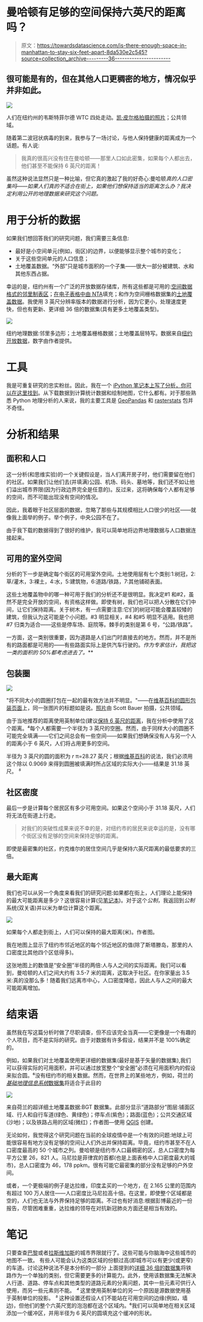 # 曼哈顿有足够的空间保持六英尺的距离吗？

> 原文：<https://towardsdatascience.com/is-there-enough-space-in-manhattan-to-stay-six-feet-apart-8da530e2c545?source=collection_archive---------36----------------------->

## 很可能是有的，但在其他人口更稠密的地方，情况似乎并非如此。

![](img/ad5d4662d22c242fd63ffdf56b620a11.png)

人们在纽约州的韦斯特菲尔德 WTC 四处走动。[凯·皮尔格拍摄的照片](https://www.flickr.com/photos/kaipilger/34990290781/)；公共领域。

随着第二波冠状病毒的到来，我参与了一场讨论，与他人保持健康的距离成为一个话题。有人说:

> 我真的很高兴没有住在曼哈顿——那里人口如此密集，如果每个人都出去，他们甚至不能保持 6 英尺的距离！

虽然这种说法显然只是一种比喻，但它真的激起了我的好奇心:曼哈顿*真的人口密集吗——如果人们真的不适合在街上，如果他们想保持适当的距离怎么办？我决定利用公开的地理数据来研究这个问题。*

# 用于分析的数据

如果我们想回答我们的研究问题，我们需要三条信息:

*   最好是小空间单元(例如，街区)的边界，以便能够显示整个城市的变化；
*   关于这些空间单元的人口信息；
*   土地覆盖数据。“外部”只是城市面积的一个子集——很大一部分被建筑、水和其他东西占据。

幸运的是，纽约州有一个广泛的开放数据存储库，所有这些都是可用的:[空间数据格式的邻里制表区](https://data.cityofnewyork.us/City-Government/Neighborhood-Tabulation-Areas-NTA-/cpf4-rkhq)；[在电子表格中由 NTA](https://data.cityofnewyork.us/City-Government/New-York-City-Population-By-Neighborhood-Tabulatio/swpk-hqdp)填充；和作为空间栅格数据集的[土地覆盖数据](https://data.cityofnewyork.us/Environment/Landcover-Raster-Data-2010-3ft-Resolution/9auy-76zt)。我使用 3 英尺分辨率版本的数据进行分析，因为它更小，处理速度更快，但也有更新、更详细 36 倍的数据集(具有更多土地覆盖类型)。

![](img/26afb2b13ae6b795f7d46e68d1705f47.png)

纽约地理数据:邻里多边形；土地覆盖栅格数据；土地覆盖层特写。数据来自[纽约开放数据](http://data.cityofnewyork.us/)，数字由作者提供。

# 工具

我是可重复研究的忠实粉丝。因此，我在一个 [iPython 笔记本上写了分析，你可以在这里找到](https://gist.github.com/andrashann/3ff77487786de4fe8eeb45b3839b5a49#file-new_york_distancing_space-ipynb)。从下载数据到计算统计数据和绘制地图，它什么都有。对于那些熟悉 Python 地理分析的人来说，我的主要工具是 [GeoPandas](https://geopandas.readthedocs.io/) 和 [rasterstats](https://pythonhosted.org/rasterstats/) 包并不奇怪。

# 分析和结果

## 面积和人口

这一分析(和思维实验)的一个关键假设是，当人们离开房子时，他们需要留在他们的社区。如果我们让他们去(并填满)公园、机场、码头、墓地等，我们还不如让他们溢出城市界限(因为行政边界完全是任意的)。反过来，这将确保每个人都有足够的空间，而不可能出现没有空间的情况。

因此，我着眼于社区层面的数据，忽略了那些与其规模相比人口很少的社区——就像我上面举的例子。举个例子，中央公园不在了。

由于我下载的数据得到了很好的维护，我可以简单地将边界地理数据与人口数据连接起来。

## 可用的室外空间

分析的下一步是确定每个街区的可用室外空间。土地使用层有七个类别:1:树冠，2:草/灌木，3:裸土，4:水，5:建筑物，6:道路/铁路，7:其他铺砌表面。

这些土地覆盖物中的哪一种可用于我们的分析还不是很明显。我决定#1 和#2，虽然不是完全开放的空间，有资格这样做。即使有树，我们也可以把人分散在它们中间，让它们保持距离。关于树木，有一点需要注意:它们的树冠可能会覆盖较矮的建筑，但我认为这可能是个小问题。#3 明显相关，#4 和#5 明显不适用。我也把#7 归类为适合——这些是停车场、庭院等。棘手的类别是第 6 号，“公路/铁路”。

一方面，这一类别很重要，因为道路是人们出门时直接去的地方。然而，并不是所有的路面都是可用的——有些路面实际上是供汽车行驶的。*作为专家估计，我把这一类的面积的 50%都考虑进去了。***

## 包装圈

![](img/bb195cea76b9da80c498235d0e409668.png)

"将不同大小的圆圈打包在一起的最有效方法并不明显。"——在[维基百科的圆形包装页面](https://en.wikipedia.org/w/index.php?title=Circle_packing&oldid=973871517)上，同一张图片的标题如是说。[照片](https://commons.wikimedia.org/wiki/File:Citrus_fruits.jpg)由 Scott Bauer 拍摄，公共领域。

由于当地推荐的距离使用英制单位(建议[保持 6 英尺的距离](https://www.nytimes.com/2020/04/14/health/coronavirus-six-feet.html)，我在分析中使用了这个距离。⁴每个人都需要一个半径为 3 英尺的空圈。然而，由于同样大小的圆圈不可能完全填满——它们之间总会有一些空间——如果我们想确保没有人与另一个人的距离小于 6 英尺，人们将占用更多的空间。

半径为 3 英尺的圆的面积为 *r* π=28.27 英尺；根据[维基百科](https://en.wikipedia.org/w/index.php?title=Circle_packing&oldid=973871517)的说法，我们必须用这个除以 0.9069 来得到圆圈被填满时所占区域的实际大小——结果是 31.18 英尺。 *⁵*

## 社区密度

最后一步是计算每个居民区有多少可用空间。如果这个空间小于 31.18 英尺，人们将无法在街道上行走。

> 对我们的突破性成果来说不幸的是，对纽约市的居民来说幸运的是，没有哪个街区没有足够的空间来保持足够的距离。

即使是最密集的社区，约克维尔的居住空间几乎是保持六英尺距离的最低要求的三倍。

## 最大距离

我们也可以从另一个角度来看我们的研究问题:如果都在街上，人们理论上能保持的最大可能距离是多少？这很容易计算(见[笔记本](https://gist.github.com/andrashann/3ff77487786de4fe8eeb45b3839b5a49#file-new_york_distancing_space-ipynb))。对于这个*公制*，我返回到*公制*系统(双关语)并以米为单位计算这个距离。

![](img/712ddfff828d05dd5b9d95d6dadf99eb.png)

如果每个人都走到街上，人们可以保持的最大距离(米)。作者图。

我在地图上显示了纽约市邻近地区的每个邻近地区的值(除了斯塔滕岛，那里的人口密度比其他四个区低得多)。

这张地图上的数值是“安全圈”半径的两倍:人与人之间的实际距离。我们可以看到，曼哈顿的人们之间大约有 3.5-7 米的距离，这取决于社区。在你家量出 3.5 米:真的没那么多！随着我们远离市中心，人口密度降低，因此人与人之间的最大可能距离增加。

# 结束语

虽然我在写这篇分析时做了尽职调查，但不应该完全当真——它更像是一个有趣的个人项目，而不是实际的研究。由于对数据有许多假设，结果并不是 100%确定的。

例如，如果我们对土地覆盖使用更详细的数据集(最好是基于矢量的数据集),我们可以获得实际的可用面积，并可以通过放宽整个“安全圈”必须在可用面积内的假设来拟合圆。⁶没有纽约市的相关数据。然而，在世界上的某些地方，例如，荷兰的 [*基础地理信息系统*数据集](https://www.pdok.nl/introductie/-/article/basisregistratie-grootschalige-topografie-bgt-)将适合于此目的

![](img/6f0ea08e3753c4440b0eaf16b88803e6.png)

来自荷兰的超详细土地覆盖数据:BGT 数据集。此部分显示“道路部分”图层:铺面区域、行人和自行车道(绿色、黄绿色)；停车点(紫色)；路面(蓝色)；公共交通区域(沙地)；以及铁路占用的区域(微红)；作者图—使用 [QGIS](https://qgis.org/) 创建。

无论如何，我觉得这个研究问题在当前的全球疫情中是一个有效的问题:地球上可能很容易有地方没有足够的空间让人们外出并保持距离。毕竟，纽约市甚至不在人口密度最高的 50 个城市之列。曼哈顿是纽约市人口最稠密的区，总人口密度为每平方公里 26，821 人。马尼拉是菲律宾的首都(也是上面表格中人口密度最大的城市)，总人口密度为 46，178 ppkm。很有可能它最密集的部分没有足够的户外空间。

或者，一个更极端的例子是达拉维，印度孟买的一个地方，在 2.165 公里的范围内有超过 100 万人居住——人口密度比马尼拉高十倍。在这里，即使整个区域都是空的，人们也无法与外界保持足够的距离。不过也有好消息:根据彭博最近的一份报告，尽管困难重重，达拉维的领导在对抗新冠肺炎方面还是相当有效的。

# 笔记

只要查查[巴黎](https://www.openstreetmap.org/relation/7444)或者[拉斯维加斯](https://www.openstreetmap.org/relation/170117)的城市界限就行了。这些可能与你脑海中这些城市的地图不一致。
有些人可能会认为这类区域的份额过高(即城市可以有更少(或更窄)的车道。讨论这种说法不是本分析的一部分
上面提到的[详细 36 倍的数据集](https://data.cityofnewyork.us/Environment/Land-Cover-Raster-Data-2017-6in-Resolution/he6d-2qns)将铁路作为一个单独的类别，但它需要更多的计算能力。此外，使用该数据集无法解决人行道、道路、停车点和其他类型的道路元素的分离问题，其中一些元素可供行人使用，而另一些元素则不能。
*⁴* 这里使用英制单位的另一个原因是源数据使用基于英制单位的投影。 *⁵* 这种设置还假设人们不能站在可用空间的边缘(例如，墙边)，但他们的整个六英尺宽的泡泡都在这个区域内。⁶我们可以简单地在相关区域添加一个缓冲区，并用半径为 6 英尺的圆填充这个缓冲的形状。